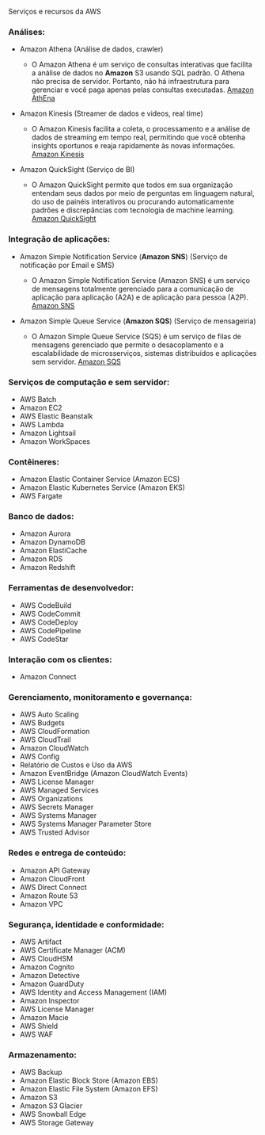 Serviços e recursos da AWS
### Análises:
* Amazon Athena (Análise de dados, crawler) 
  * O Amazon Athena é um serviço de consultas interativas que facilita a análise de dados no __Amazon__ S3 usando SQL padrão. O Athena não precisa de servidor. Portanto, não há infraestrutura para gerenciar e você paga apenas pelas consultas executadas.  [Amazon AthEna](https://aws.amazon.com/pt/athena/?whats-new-cards.sort-by=item.additionalFields.postDateTime&whats-new-cards.sort-order=desc)  
  
* Amazon Kinesis (Streamer de dados e videos, real time)
    * O Amazon Kinesis facilita a coleta, o processamento e a análise de dados de streaming em tempo real, permitindo que você obtenha insights oportunos e reaja rapidamente às novas informações. [Amazon Kinesis](https://aws.amazon.com/pt/kinesis/)
* Amazon QuickSight (Serviço de BI)  
    * O Amazon QuickSight permite que todos em sua organização entendam seus dados por meio de perguntas em linguagem natural, do uso de painéis interativos ou procurando automaticamente padrões e discrepâncias com tecnologia de machine learning.  [Amazon QuickSight](https://aws.amazon.com/pt/quicksight/)

### Integração de aplicações:
* Amazon Simple Notification Service (__Amazon SNS__) (Serviço de notificação por Email e SMS) 
    * O Amazon Simple Notification Service (Amazon SNS) é um serviço de mensagens totalmente gerenciado para a comunicação de aplicação para aplicação (A2A) e de aplicação para pessoa (A2P). [Amazon SNS](https://aws.amazon.com/pt/sns/?whats-new-cards.sort-by=item.additionalFields.postDateTime&whats-new-cards.sort-order=desc)


* Amazon Simple Queue Service (__Amazon SQS__)  (Serviço de mensageiria)  
   * O Amazon Simple Queue Service (SQS) é um serviço de filas de mensagens gerenciado que permite o desacoplamento e a escalabilidade de microsserviços, sistemas distribuídos e aplicações sem servidor. [Amazon SQS](https://aws.amazon.com/pt/sqs/)

### Serviços de computação e sem servidor:
* AWS Batch
* Amazon EC2 
* AWS Elastic Beanstalk
* AWS Lambda
* Amazon Lightsail
* Amazon WorkSpaces   


### Contêineres:
* Amazon Elastic Container Service (Amazon ECS)
* Amazon Elastic Kubernetes Service (Amazon EKS)
* AWS Fargate   

### Banco de dados:
* Amazon Aurora
* Amazon DynamoDB
* Amazon ElastiCache
* Amazon RDS
* Amazon Redshift   

### Ferramentas de desenvolvedor:
* AWS CodeBuild 
* AWS CodeCommit
* AWS CodeDeploy
* AWS CodePipeline
* AWS CodeStar   


### Interação com os clientes: 
* Amazon Connect   

### Gerenciamento, monitoramento e governança:
* AWS Auto Scaling
* AWS Budgets
* AWS CloudFormation
* AWS CloudTrail
* Amazon CloudWatch
* AWS Config
* Relatório de Custos e Uso da AWS
* Amazon EventBridge (Amazon CloudWatch Events)
* AWS License Manager
* AWS Managed Services
* AWS Organizations
* AWS Secrets Manager
* AWS Systems Manager
* AWS Systems Manager Parameter Store
* AWS Trusted Advisor  


### Redes e entrega de conteúdo:
* Amazon API Gateway
* Amazon CloudFront
* AWS Direct Connect
* Amazon Route 53
* Amazon VPC   

### Segurança, identidade e conformidade:
* AWS Artifact
* AWS Certificate Manager (ACM)
* AWS CloudHSM
* Amazon Cognito  
* Amazon Detective
* Amazon GuardDuty
* AWS Identity and Access Management (IAM)
* Amazon Inspector
* AWS License Manager
* Amazon Macie
* AWS Shield
* AWS WAF  

### Armazenamento:  

* AWS Backup 
* Amazon Elastic Block Store (Amazon EBS)
* Amazon Elastic File System (Amazon EFS)
* Amazon S3
* Amazon S3 Glacier
* AWS Snowball Edge
* AWS Storage Gateway
